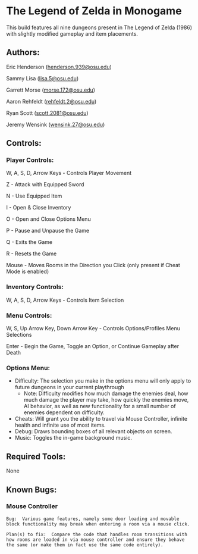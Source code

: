# The Legend of Zelda in Monogame

This build features all nine dungeons present in The Legend of Zelda (1986) with slightly modified gameplay and item placements.

## Authors:
Eric Henderson (henderson.939@osu.edu)

Sammy Lisa (lisa.5@osu.edu)

Garrett Morse (morse.172@osu.edu)

Aaron Rehfeldt (rehfeldt.2@osu.edu)

Ryan Scott (scott.2081@osu.edu)

Jeremy Wensink (wensink.27@osu.edu)


## Controls:
### Player Controls:
W, A, S, D, Arrow Keys - Controls Player Movement

Z - Attack with Equipped Sword

N - Use Equipped Item

I - Open & Close Inventory

O - Open and Close Options Menu

P - Pause and Unpause the Game

Q - Exits the Game

R - Resets the Game

Mouse - Moves Rooms in the Direction you Click (only present if Cheat Mode is enabled)

### Inventory Controls:
W, A, S, D, Arrow Keys - Controls Item Selection

### Menu Controls:
W, S, Up Arrow Key, Down Arrow Key - Controls Options/Profiles Menu Selections

Enter - Begin the Game, Toggle an Option, or Continue Gameplay after Death

### Options Menu:

- Difficulty: The selection you make in the options menu will only apply to future dungeons in your current playthrough
    - Note: Difficulty modifies how much damage the enemies deal, how much damage the player may take, how quickly the enemies move, AI behavior, as well as new functionality for a small number of enemies dependent on difficulty.
- Cheats: Will grant you the ability to travel via Mouse Controller, infinite health and infinite use of most items.
- Debug: Draws bounding boxes of all relevant objects on screen.
- Music:  Toggles the in-game background music.

## Required Tools:

None

## Known Bugs:
### Mouse Controller
    Bug:  Various game features, namely some door loading and movable block functionality may break when entering a room via a mouse click.

    Plan(s) to fix:  Compare the code that handles room transitions with how rooms are loaded in via mouse controller and ensure they behave the same (or make them in fact use the same code entirely).
